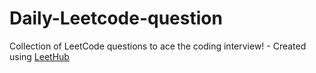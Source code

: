 # Daily-Leetcode-question
Collection of LeetCode questions to ace the coding interview! - Created using [LeetHub](https://github.com/QasimWani/LeetHub)
